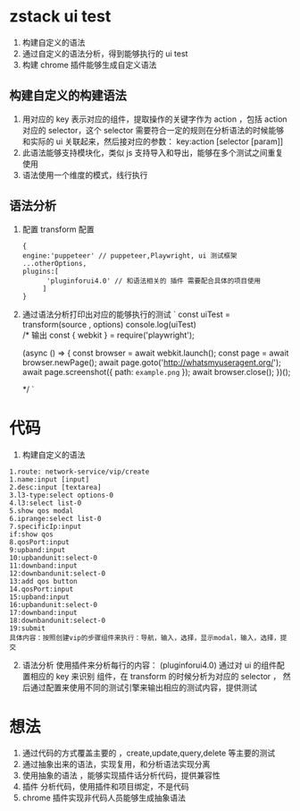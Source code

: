 # zstack ui test

1.  构建自定义的语法
2.  通过自定义的语法分析，得到能够执行的 ui test
3.  构建 chrome 插件能够生成自定义语法

## 构建自定义的构建语法

1. 用对应的 key 表示对应的组件，提取操作的关键字作为 action ，包括 action 对应的 selector，这个 selector 需要符合一定的规则在分析语法的时候能够和实际的 ui 关联起来，然后接对应的参数： key:action [selector [param]]
2. 此语法能够支持模块化，类似 js 支持导入和导出，能够在多个测试之间重复使用
3. 语法使用一个维度的模式，线行执行

## 语法分析

1.  配置 transform 配置

    ```
    {
    engine:'puppeteer' // puppeteer,Playwright, ui 测试框架
    ...otherOptions,
    plugins:[
          'pluginforui4.0' // 和语法相关的 插件 需要配合具体的项目使用
         ]
    }
    ```

2.  通过语法分析打印出对应的能够执行的测试
    `
    const uiTest = transform(source , options)
    console.log(uiTest)  
    /\*
    输出
    const { webkit } = require('playwright');

    (async () => {
    const browser = await webkit.launch();
    const page = await browser.newPage();
    await page.goto('http://whatsmyuseragent.org/');
    await page.screenshot({ path: `example.png` });
    await browser.close();
    })();

    \*/
    `

# 代码

1. 构建自定义的语法

```
1.route: network-service/vip/create
1.name:input [input]
2.desc:input [textarea]
3.l3-type:select options-0
4.l3:select list-0
5.show qos modal
6.iprange:select list-0
7.specificIp:input
if:show qos
8.qosPort:input
9:upband:input
10:upbandunit:select-0
11:downband:input
12:downbandunit:select-0
13:add qos button
14.qosPort:input
15:upband:input
16:upbandunit:select-0
17:downband:input
18:downbandunit:select-0
19:submit
具体内容：按照创建vip的步骤组件来执行：导航，输入，选择，显示modal，输入，选择，提交
```

2. 语法分析
   使用插件来分析每行的内容： (pluginforui4.0)
   通过对 ui 的组件配置相应的 key 来识别 组件，在 transform 的时候分析为对应的 selector ，
   然后通过配置来使用不同的测试引擎来输出相应的测试内容，提供测试

# 想法

1. 通过代码的方式覆盖主要的 ，create,update,query,delete 等主要的测试
2. 通过抽象出来的语法，实现复用，和分析语法实现分离
3. 使用抽象的语法 ，能够实现插件话分析代码，提供兼容性
4. 插件 分析代码，使用插件和项目绑定，不是代码
5. chrome 插件实现非代码人员能够生成抽象语法
